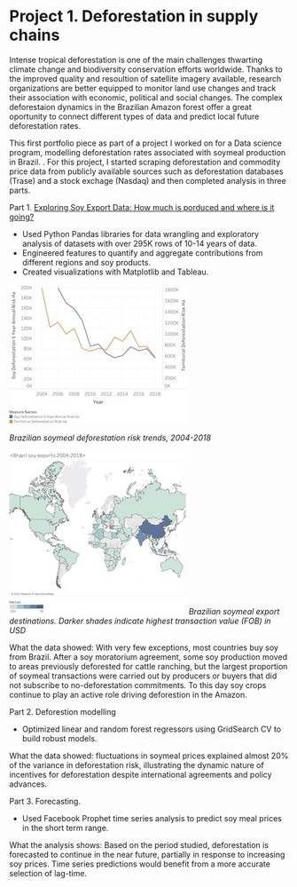 # Project 1. Deforestation in supply chains

Intense tropical deforestation is one of the main challenges thwarting climate change and biodiversity conservation efforts worldwide. Thanks to the improved quality and resoultion of satellite imagery available, research organizations are better equipped to monitor land use changes and track their association with economic, political and social changes. The complex deforestaion dynamics in the Brazilian Amazon forest offer a great oportunity to connect different types of data and predict local future deforestation rates.  

This first portfolio piece as part of a project I worked on for a Data science program, modelling deforestation rates associated with soymeal production in Brazil. . For this project, I started scraping deforestation and commodity price data from publicly available sources such as deforestation databases (Trase) and a stock exchage (Nasdaq) and then completed analysis in three parts.

Part 1. [Exploring Soy Export Data: How much is porduced and where is it going?](https://github.com/angienic/My_Portfolio/blob/main/Cap_EDA_Model_Clean.ipynb)

- Used Python Pandas libraries for data wrangling and exploratory analysis of datasets with over 295K rows of 10-14 years of data. 
- Engineered features to quantify and aggregate contributions from different regions and soy products.
- Created visualizations with Matplotlib and Tableau.

![Deforestation risk trends 2004-2018](/images/Deforestation_risk_sm.jpg)

*Brazilian soymeal deforestation risk trends, 2004-2018*

![Global exports](/images/Export_map.jpg)
*Brazilian soymeal export destinations. Darker shades indicate highest transaction value (FOB) in USD* 

What the data showed: With very few exceptions, most countries buy soy from Brazil. After a soy moratorium agreement, some soy production moved to areas previously deforested for cattle ranching, but the largest proportion of soymeal transactions were carried out by producers or buyers that did not subscribe to no-deforestation commitments. To this day soy crops continue to play an active role driving deforestion in the Amazon. 

Part 2. Deforestion modelling

- Optimized linear and random forest regressors using GridSearch CV to  build robust models.

What the data showed: fluctuations in soymeal prices explained almost 20% of the variance in deforestation risk, illustrating the dynamic nature of incentives for deforestation despite international agreements and policy advances. 

Part 3. Forecasting.

- Used Facebook Prophet time series analysis to predict soy meal prices in the short term range.

What the analysis shows: Based on the period studied, deforestation is forecasted to continue in the near future, partially in response to increasing soy prices. Time series predictions would benefit from a more accurate selection of lag-time.
